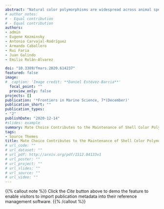 ```yaml
---
abstract: "Natural color polymorphisms are widespread across animal species and usually have a simple genetic basis. This makes them an ideal system to study the evolutionary mechanisms responsible for maintaining biodiversity. In some populations of the intertidal snail *Littorina fabalis*, variation in shell color has remained stable for years, but the mechanisms responsible are unknown. Previous studies suggest that this stability could be caused by frequency-dependent sexual selection, but this hypothesis has not been tested. We analyzed shell color polymorphism in mating pairs and surrounding unmated individuals in two different populations of L. fabalis to estimate sexual fitness for color, as well as assortative mating. The estimated effective population size from neutral markers allowed us to disregard genetic drift as the main source of color frequency changes across generations. Shell color frequency was significantly correlated with sexual fitness showing a pattern of negative frequency dependent selection with high disassortative mating for color. The results suggested a contribution of male mate choice to maintain the polymorphism. Finally, the implementation of a multi-model inference approach based on information theory allowed us to test for the relative contribution of mate choice and mate competition to explain the maintenance of color polymorphism in this snail species."
# author_notes:
# - Equal contribution
# - Equal contribution
authors:
- admin
- Eugene Kozminsky
- Antonio Carvajal-Rodríguez
- Armando Caballero
- Rui Faria
- Juan Galindo
- Emilio Rolán-Alvarez

doi: "10.3389/fmars.2020.614237"
featured: false
image:
#  caption: 'Image credit: **Daniel Estévez-Barcia**'
  focal_point: ""
  preview_only: false
projects: []
publication: '*Frontiers in Marine Science, 7*(December)'
publication_short: ""
publication_types:
- "2"
publishDate: "2020-12-14"
#slides: example
summary: Mate Choice Contributes to the Maintenance of Shell Color Polymorphism in a Marine Snail via Frequency-Dependent Sexual Selection
tags:
- Source Themes
title: Mate Choice Contributes to the Maintenance of Shell Color Polymorphism in a Marine Snail via Frequency-Dependent Sexual Selection
# url_code: ""
# url_dataset: ""
# url_pdf: http://arxiv.org/pdf/1512.04133v1
# url_poster: ""
# url_project: ""
# url_slides: ""
# url_source: ""
# url_video: ""
---
```


{{% callout note %}}
Click the *Cite* button above to demo the feature to enable visitors to import publication metadata into their reference management software.
{{% /callout %}}

